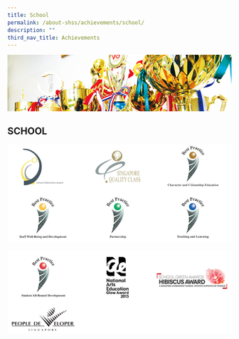 ```yaml
---
title: School
permalink: /about-shss/achievements/school/
description: ""
third_nav_title: Achievements
---
```

![](/images/School%20Info/School%20Achievements%20Banner.png)

SCHOOL
------

![](/images/School%20Info/School%20Achievements%201.png)

![](/images/School%20Info/School%20Achievements%202.png)